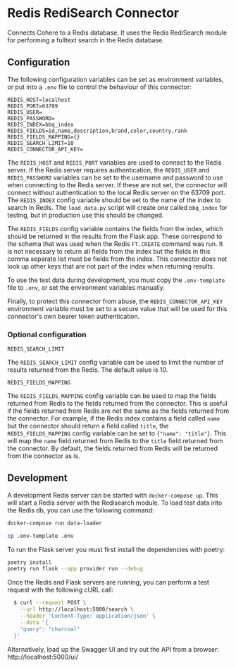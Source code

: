# Redis RediSearch Connector

Connects Cohere to a Redis database. It uses the Redis RediSearch module for
performing a fulltext search in the Redis database.

## Configuration

The following configuration variables can be set as environment variables, or put into a `.env` file
to control the behaviour of this connector:

```
REDIS_HOST=localhost
REDIS_PORT=63709
REDIS_USER=
REDIS_PASSWORD=
REDIS_INDEX=bbq_index
REDIS_FIELDS=id,name,description,brand,color,country,rank
REDIS_FIELDS_MAPPING={}
REDIS_SEARCH_LIMIT=10
REDIS_CONNECTOR_API_KEY=
```
The `REDIS_HOST` and `REDIS_PORT` variables are used to connect to the Redis server. If the Redis server
requires authentication, the `REDIS_USER` and `REDIS_PASSWORD` variables can be set to the username and
password to use when connecting to the Redis server. If these are not set, the connector will connect
without authentication to the local Redis server on the 63709 port.
The `REDIS_INDEX` config variable should be set to the name of the index to search in Redis. The
`load_data.py` script will create one called `bbq_index` for testing, but in production use this should be changed.

The `REDIS_FIELDS` config variable contains the fields from the index, which should be returned in the
results from the Flask app. These correspond to the schema that was used when the Redis `FT.CREATE` command
was run. It is not necessary to return all fields from the index but the fields in this comma separate list
must be fields from the index. This connector does not look up other keys that are not part of the index
when returning results.

To use the test data during development, you must copy the `.env-template` file to `.env`, or set the
environment variables manually.

Finally, to protect this connector from abuse, the `REDIS_CONNECTOR_API_KEY` environment variable must be set to a secure value that will be used for this connector's own bearer token authentication.

### Optional configuration
```
REDIS_SEARCH_LIMIT
```
The `REDIS_SEARCH_LIMIT` config variable can be used to limit the number of results returned from the Redis. The default value is 10.

```
REDIS_FIELDS_MAPPING
```
The `REDIS_FIELDS_MAPPING` config variable can be used to map the fields returned from Redis to the fields returned from the connector. 
This is useful if the fields returned from Redis are not the same as the fields returned from the connector.
For example, if the Redis index contains a field called `name` but the connector should return a field called `title`, the `REDIS_FIELDS_MAPPING` config variable can be set to `{"name": "title"}`.
This will map the `name` field returned from Redis to the `title` field returned from the connector.
By default, the fields returned from Redis will be returned from the connector as is.

## Development

A development Redis server can be started with `docker-compose up`. This will start a Redis server with the
Redisearch module. To load test data into the Redis db, you can use the following command:

```bash
docker-compose run data-loader
```

```bash
cp .env-template .env
```

To run the Flask server you must first install the dependencies with poetry:

```bash
poetry install
poetry run flask --app provider run --debug
```

Once the Redis and Flask servers are running, you can perform a test request with the following cURL call:

```bash
  $ curl --request POST \
    --url http://localhost:5000/search \
    --header 'Content-Type: application/json' \
    --data '{
    "query": "charcoal"
  }'
```

Alternatively, load up the Swagger UI and try out the API from a browser: http://localhost:5000/ui/
